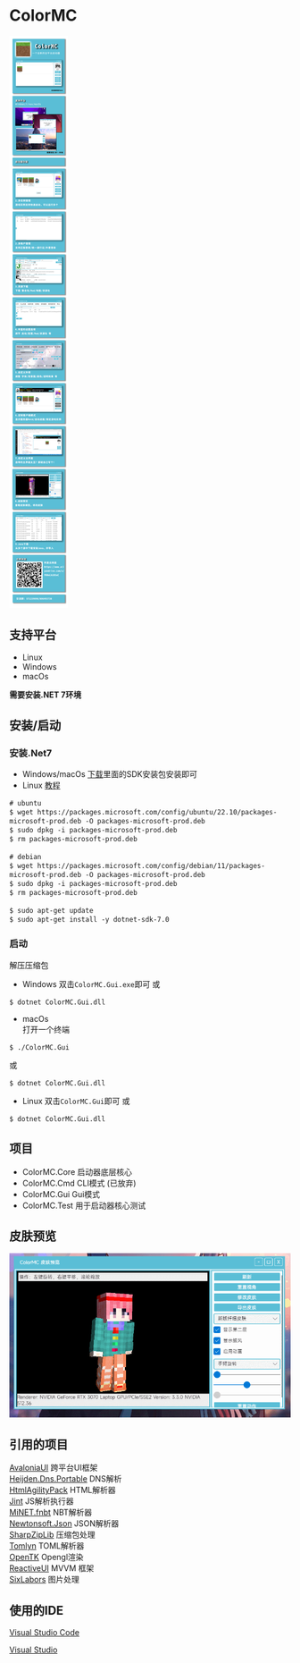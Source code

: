 # ColorMC

![](/Img/pic.png)

## 支持平台
- Linux
- Windows
- macOs

**需要安装.NET 7环境**

## 安装/启动

### 安装.Net7

- Windows/macOs
[下载](https://dotnet.microsoft.com/zh-cn/download/dotnet/7.0)里面的SDK安装包安装即可
- Linux
[教程](https://learn.microsoft.com/zh-cn/dotnet/core/install/linux?WT.mc_id=dotnet-35129-website)

```
# ubuntu
$ wget https://packages.microsoft.com/config/ubuntu/22.10/packages-microsoft-prod.deb -O packages-microsoft-prod.deb
$ sudo dpkg -i packages-microsoft-prod.deb
$ rm packages-microsoft-prod.deb

# debian
$ wget https://packages.microsoft.com/config/debian/11/packages-microsoft-prod.deb -O packages-microsoft-prod.deb
$ sudo dpkg -i packages-microsoft-prod.deb
$ rm packages-microsoft-prod.deb

$ sudo apt-get update
$ sudo apt-get install -y dotnet-sdk-7.0
```

### 启动

解压压缩包
- Windows
双击`ColorMC.Gui.exe`即可
或
```
$ dotnet ColorMC.Gui.dll
```
- macOs  
打开一个终端
```
$ ./ColorMC.Gui
```
或
```
$ dotnet ColorMC.Gui.dll
```
- Linux
双击`ColorMC.Gui`即可
或
```
$ dotnet ColorMC.Gui.dll
```

## 项目
- ColorMC.Core 启动器底层核心
- ColorMC.Cmd CLI模式 (已放弃)
- ColorMC.Gui Gui模式
- ColorMC.Test 用于启动器核心测试

## 皮肤预览

![](/image/GIF1.gif)  

## 引用的项目

[AvaloniaUI](https://github.com/AvaloniaUI/Avalonia) 跨平台UI框架  
[Heijden.Dns.Portable]() DNS解析  
[HtmlAgilityPack](https://html-agility-pack.net/) HTML解析器  
[Jint](https://github.com/sebastienros/jint) JS解析执行器  
[MiNET.fnbt]() NBT解析器  
[Newtonsoft.Json](https://www.newtonsoft.com/json) JSON解析器  
[SharpZipLib](https://github.com/icsharpcode/SharpZipLib) 压缩包处理  
[Tomlyn](https://github.com/xoofx/Tomlyn) TOML解析器  
[OpenTK](https://opentk.net/) Opengl渲染  
[ReactiveUI](https://github.com/reactiveui/ReactiveUI) MVVM 框架  
[SixLabors](https://sixlabors.com/) 图片处理

## 使用的IDE

[Visual Studio Code](https://code.visualstudio.com/)

[Visual Studio](https://visualstudio.microsoft.com/)